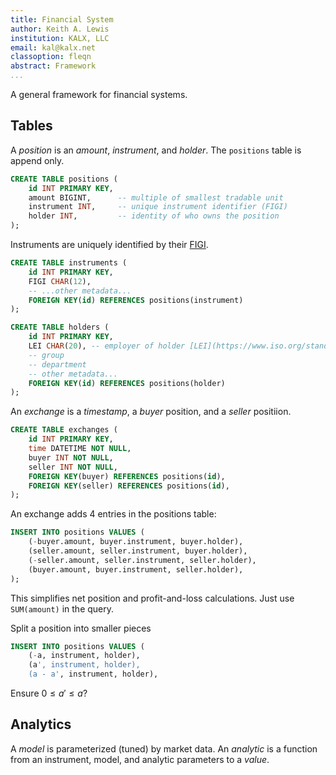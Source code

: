 ```yaml
---
title: Financial System
author: Keith A. Lewis
institution: KALX, LLC
email: kal@kalx.net
classoption: fleqn
abstract: Framework
...
```


A general framework for financial systems.


## Tables

A _position_ is an _amount_, _instrument_, and _holder_.
The `positions` table is append only.

```sql
CREATE TABLE positions (
	id INT PRIMARY KEY,
	amount BIGINT,      -- multiple of smallest tradable unit
	instrument INT,     -- unique instrument identifier (FIGI)
	holder INT,         -- identity of who owns the position
);
```

Instruments are uniquely identified by their [FIGI](https://www.openfigi.com/).

```sql
CREATE TABLE instruments (
	id INT PRIMARY KEY,
	FIGI CHAR(12), 
	-- ...other metadata...
	FOREIGN KEY(id) REFERENCES positions(instrument)
);
```

```sql
CREATE TABLE holders (
	id INT PRIMARY KEY,
	LEI CHAR(20), -- employer of holder [LEI](https://www.iso.org/standard/59771.html)
	-- group
	-- department
	-- other metadata...
	FOREIGN KEY(id) REFERENCES positions(holder)
);
```

An _exchange_ is a _timestamp_, a _buyer_ position, and a _seller_ positiion.

```sql
CREATE TABLE exchanges (
	id INT PRIMARY KEY,
	time DATETIME NOT NULL,
	buyer INT NOT NULL,
	seller INT NOT NULL,
	FOREIGN KEY(buyer) REFERENCES positions(id),
	FOREIGN KEY(seller) REFERENCES positions(id),
);
```

An exchange adds 4 entries in the positions table:

```sql
INSERT INTO positions VALUES (
	(-buyer.amount, buyer.instrument, buyer.holder),
	(seller.amount, seller.instrument, buyer.holder),
	(-seller.amount, seller.instrument, seller.holder),
	(buyer.amount, buyer.instrument, seller.holder),
);
```

This simplifies net position and profit-and-loss calculations.
Just use `SUM(amount)` in the query.

Split a position into smaller pieces

```sql
INSERT INTO positions VALUES (
	(-a, instrument, holder),
	(a', instrument, holder),
	(a - a', instrument, holder),
```
Ensure $0 \le a' \le a$?

## Analytics

A _model_ is parameterized (tuned) by market data.
An _analytic_ is a function from an instrument, model, and analytic parameters
to a _value_.
